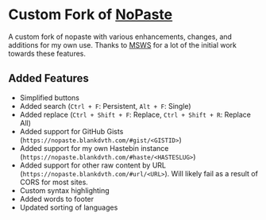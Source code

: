# Custom Fork of [NoPaste](https://github.com/bokub/nopaste)
A custom fork of nopaste with various enhancements, changes, and additions for my own use. Thanks to [MSWS](https://github.com/MSWS) for a lot of the initial work towards these features.

## Added Features
- Simplified buttons
- Added search (`Ctrl + F`: Persistent, `Alt + F`: Single)
- Added replace (`Ctrl + Shift + F`: Replace, `Ctrl + Shift + R`: Replace All)
- Added support for GitHub Gists (`https://nopaste.blankdvth.com/#gist/<GISTID>`)
- Added support for my own Hastebin instance (`https://nopaste.blankdvth.com/#haste/<HASTESLUG>`)
- Added support for other raw content by URL (`https://nopaste.blankdvth.com/#url/<URL>`). Will likely fail as a result of CORS for most sites.
- Custom syntax highlighting
- Added words to footer
- Updated sorting of languages
